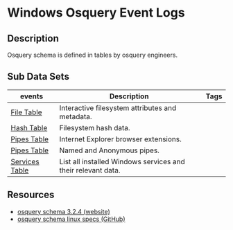# Windows Osquery Event Logs

## Description
Osquery schema is defined in tables by osquery engineers.

## Sub Data Sets
|events|Description|Tags|
|---|---|---|
|[File Table](events/file.md)|Interactive filesystem attributes and metadata.||
|[Hash Table](events/hash.md)|Filesystem hash data.||
|[Pipes Table](events/ie_extensions.md)|Internet Explorer browser extensions.||
|[Pipes Table](events/pipes.md)|Named and Anonymous pipes.||
|[Services Table](events/services.md)|List all installed Windows services and their relevant data.||

## Resources
* [osquery schema 3.2.4 (website)](https://osquery.io/schema/3.2.4)
* [osquery schema linux specs (GitHub)](https://github.com/facebook/osquery/tree/master/specs/windows)